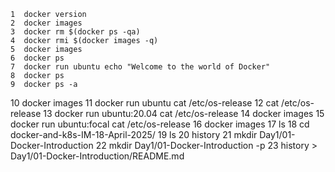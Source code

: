     1  docker version 
    2  docker images 
    3  docker rm $(docker ps -qa) 
    4  docker rmi $(docker images -q) 
    5  docker images 
    6  docker ps 
    7  docker run ubuntu echo "Welcome to the world of Docker" 
    8  docker ps 
    9  docker ps -a 
   10  docker images 
   11  docker run ubuntu cat /etc/os-release 
   12  cat /etc/os-release 
   13  docker run ubuntu:20.04 cat /etc/os-release 
   14  docker images 
   15  docker run ubuntu:focal cat /etc/os-release 
   16  docker images 
   17  ls
   18  cd docker-and-k8s-IM-18-April-2025/
   19  ls
   20  history 
   21  mkdir Day1/01-Docker-Introduction
   22  mkdir Day1/01-Docker-Introduction -p 
   23  history > Day1/01-Docker-Introduction/README.md 
